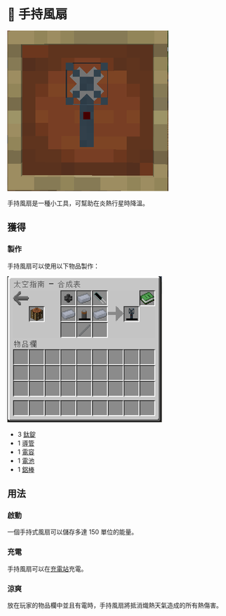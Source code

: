 # 🎲 手持風扇

![](<../.gitbook/assets/image (218).png>)

手持風扇是一種小工具，可幫助在炎熱行星時降溫。

## 獲得

### 製作

手持風扇可以使用以下物品製作：

![](<../.gitbook/assets/image (222) (1) (1).png>)

* 3 [鈦錠](titanium-ingot.md)
* 1 [導管](Conduit.md)
* 1 [電容](Capacitor.md)
* 1 [電池](battery.md)
* 1 [鋁棒](Aluminium-Rod.md)

## 用法

### 啟動

一個手持式風扇可以儲存多達 150 單位的能量。

### 充電

手持風扇可以在[充電站](Charging-Station.md)充電。

### 涼爽

放在玩家的物品欄中並且有電時，手持風扇將抵消熾熱天氣造成的所有熱傷害。
